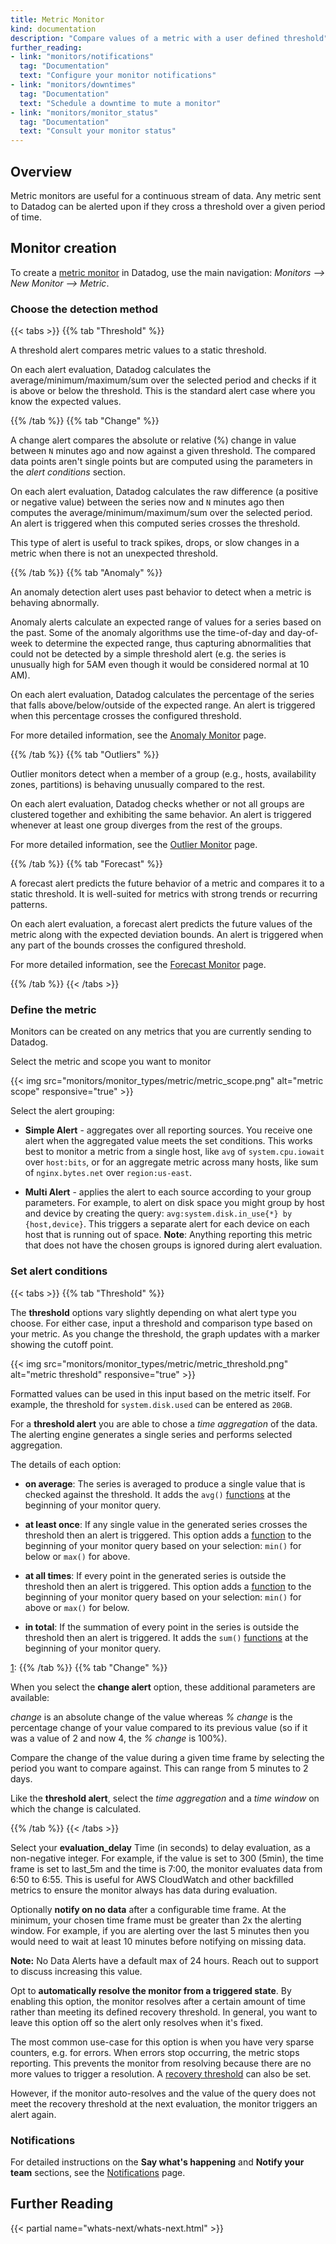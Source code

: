 ```yaml
---
title: Metric Monitor
kind: documentation
description: "Compare values of a metric with a user defined threshold"
further_reading:
- link: "monitors/notifications"
  tag: "Documentation"
  text: "Configure your monitor notifications"
- link: "monitors/downtimes"
  tag: "Documentation"
  text: "Schedule a downtime to mute a monitor"
- link: "monitors/monitor_status"
  tag: "Documentation"
  text: "Consult your monitor status"
---
```


## Overview

Metric monitors are useful for a continuous stream of data. Any metric sent to Datadog can be alerted upon if they cross a threshold over a given period of time.

## Monitor creation

To create a [metric monitor][1] in Datadog, use the main navigation: *Monitors --> New Monitor --> Metric*.

### Choose the detection method

{{< tabs >}}
{{% tab "Threshold" %}}

A threshold alert compares metric values to a static threshold.

On each alert evaluation, Datadog calculates the average/minimum/maximum/sum over the selected period and checks if it is above or below the threshold. This is the standard alert case where you know the expected values.

{{% /tab %}}
{{% tab "Change" %}}

A change alert compares the absolute or relative (%) change in value between `N` minutes ago and now against a given threshold. The compared data points aren't single points but are computed using the parameters in the *alert conditions* section.

On each alert evaluation, Datadog calculates the raw difference (a positive or negative value) between the series now and `N` minutes ago then computes the average/minimum/maximum/sum over the selected period. An alert is triggered when this computed series crosses the threshold.

This type of alert is useful to track spikes, drops, or slow changes in a metric when there is not an unexpected threshold.

{{% /tab %}}
{{% tab "Anomaly" %}}

An anomaly detection alert uses past behavior to detect when a metric is behaving abnormally.

Anomaly alerts calculate an expected range of values for a series based on the past. Some of the anomaly algorithms use the time-of-day and day-of-week to determine the expected range, thus capturing abnormalities that could not be detected by a simple threshold alert (e.g. the series is unusually high for 5AM even though it would be considered normal at 10 AM).

On each alert evaluation, Datadog calculates the percentage of the series that falls above/below/outside of the expected range. An alert is triggered when this percentage crosses the configured threshold.

For more detailed information, see the [Anomaly Monitor][1] page.


[1]: /monitors/monitor_types/anomaly
{{% /tab %}}
{{% tab "Outliers" %}}

Outlier monitors detect when a member of a group (e.g., hosts, availability zones, partitions) is behaving unusually compared to the rest.

On each alert evaluation, Datadog checks whether or not all groups are clustered together and exhibiting the same behavior. An alert is triggered whenever at least one group diverges from the rest of the groups.

For more detailed information, see the [Outlier Monitor][1] page.


[1]: /monitors/monitor_types/outlier
{{% /tab %}}
{{% tab "Forecast" %}}

A forecast alert predicts the future behavior of a metric and compares it to a static threshold. It is well-suited for metrics with strong trends or recurring patterns.

On each alert evaluation, a forecast alert predicts the future values of the metric along with the expected deviation bounds. An alert is triggered when any part of the bounds crosses the configured threshold.

For more detailed information, see the [Forecast Monitor][1] page.


[1]: /monitors/monitor_types/forecasts
{{% /tab %}}
{{< /tabs >}}

### Define the metric

Monitors can be created on any metrics that you are currently sending to Datadog.

Select the metric and scope you want to monitor

{{< img src="monitors/monitor_types/metric/metric_scope.png" alt="metric scope" responsive="true" >}}

Select the alert grouping:

* **Simple Alert** - aggregates over all reporting sources. You receive one alert when the aggregated value meets the set conditions. This works best to monitor a metric from a single host, like `avg` of `system.cpu.iowait` over `host:bits`, or for an aggregate metric across many hosts, like sum of `nginx.bytes.net` over `region:us-east`.

* **Multi Alert** - applies the alert to each source according to your group parameters. For example, to alert on disk space you might group by host and device by creating the query: `avg:system.disk.in_use{*} by {host,device}`. This triggers a separate alert for each device on each host that is running out of space. **Note**: Anything reporting this metric that does not have the chosen groups is ignored during alert evaluation.

### Set alert conditions

{{< tabs >}}
{{% tab "Threshold" %}}

The **threshold** options vary slightly depending on what alert type you choose. For either case, input a threshold and comparison type based on your metric. As you change the threshold, the graph updates with a marker showing the cutoff point.

{{< img src="monitors/monitor_types/metric/metric_threshold.png" alt="metric threshold" responsive="true" >}}

Formatted values can be used in this input based on the metric itself. For example, the threshold for `system.disk.used` can be entered as `20GB`.

For a **threshold alert** you are able to chose a *time aggregation* of the data. The alerting engine generates a single series and performs selected aggregation.

The details of each option:

* **on average**: The series is averaged to produce a single value that is checked against the threshold. It adds the `avg()` [functions][1] at the beginning of your monitor query.

* **at least once**: If any single value in the generated series crosses the threshold then an alert is triggered. This option adds a [function][1] to the beginning of your monitor query based on your selection: `min()` for below or `max()` for above.

* **at all times**: If every point in the generated series is outside the threshold then an alert is triggered. This option adds a [function][1] to the beginning of your monitor query based on your selection: `min()` for above or `max()` for below.

* **in total**: If the summation of every point in the series is outside the threshold then an alert is triggered. It adds the `sum()` [functions][1] at the beginning of your monitor query.

[1]: 
{{% /tab %}}
{{% tab "Change" %}}

When you select the **change alert** option, these additional parameters are available:

*change* is an absolute change of the value whereas *% change* is the percentage change of your value compared to its previous value (so if it was a value of 2 and now 4, the *% change* is 100%).

Compare the change of the value during a given time frame by selecting the period you want to compare against. This can range from 5 minutes to 2 days.

Like the **threshold alert**, select the *time aggregation* and a *time window* on which the change is calculated.

{{% /tab %}}
{{< /tabs >}}

Select your **evaluation_delay** Time (in seconds) to delay evaluation, as a non-negative integer. For example, if the value is set to 300 (5min), the time frame is set to last_5m and the time is 7:00, the monitor evaluates data from 6:50 to 6:55. This is useful for AWS CloudWatch and other backfilled metrics to ensure the monitor always has data during evaluation.

Optionally **notify on no data** after a configurable time frame. At the minimum, your chosen time frame must be greater than 2x the alerting window. For example, if you are alerting over the last 5 minutes then you would need to wait at least 10 minutes before notifying on missing data.

**Note:** No Data Alerts have a default max of 24 hours. Reach out to support to discuss increasing this value.

Opt to **automatically resolve the monitor from a triggered state**. By enabling this option, the monitor resolves after a certain amount of time rather than meeting its defined recovery threshold. In general, you want to leave this option off so the alert only resolves when it's fixed.

The most common use-case for this option is when you have very sparse counters, e.g. for errors. When errors stop occurring, the metric stops reporting. This prevents the monitor from resolving because there are no more values to trigger a resolution. A [recovery threshold][2] can also be set.

However, if the monitor auto-resolves and the value of the query does not meet the recovery threshold at the next evaluation, the monitor triggers an alert again.

### Notifications

For detailed instructions on the **Say what's happening** and **Notify your team** sections, see the [Notifications][3] page.

## Further Reading

{{< partial name="whats-next/whats-next.html" >}}

[1]: https://app.datadoghq.com/monitors#create/metric
[2]: /monitors/faq/what-are-recovery-thresholds
[3]: /monitors/notifications
